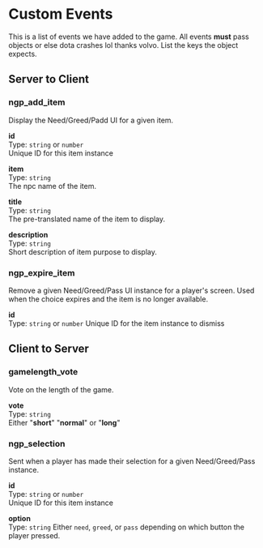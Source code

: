 # Custom Events
This is a list of events we have added to the game. All events **must** pass objects or else dota crashes lol thanks volvo. List the keys the object expects.

## Server to Client

### ngp_add_item
Display the Need/Greed/Padd UI for a given item.

**id**  
Type: `string` or `number`  
Unique ID for this item instance

**item**  
Type: `string`  
The npc name of the item.

**title**  
Type: `string`  
The pre-translated name of the item to display.

**description**  
Type: `string`  
Short description of item purpose to display.

### ngp_expire_item
Remove a given Need/Greed/Pass UI instance for a player's screen. Used when the choice expires and the item is no longer available.

**id**  
Type: `string` or `number`
Unique ID for the item instance to dismiss

## Client to Server

### gamelength_vote
Vote on the length of the game.

**vote**  
Type: `string`  
Either "**short**" "**normal**" or "**long**"

### ngp_selection
Sent when a player has made their selection for a given Need/Greed/Pass instance.

**id**  
Type: `string` or `number`  
Unique ID for this item instance

**option**  
Type: `string`
Either `need`, `greed`, or `pass` depending on which button the player pressed.

